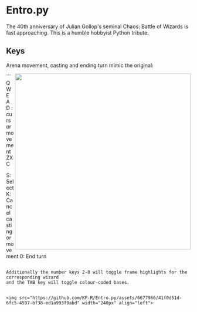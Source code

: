 # Entro.py
The 40th anniversary of Julian Gollop's seminal Chaos: Battle of Wizards is fast approaching.  This is a humble hobbyist Python tribute.


## Keys
Arena movement, casting and ending turn mimic the original:

<img src="https://github.com/KF-R/Entro.py/assets/6677966/fba8f056-fd94-4126-bf5f-c43fe12f1dfd" width="480px" align="right">
```
QWE            
A D  : cursor movement 
ZXC

S: Select 
K: Cancel casting or movement
0: End turn
```

Additionally the number keys 2-8 will toggle frame highlights for the corresponding wizard
and the TAB key will toggle colour-coded bases.


<img src="https://github.com/KF-R/Entro.py/assets/6677966/41f0d51d-6fc5-4597-bf38-ed1a993f9abd" width="240px" align="left">
